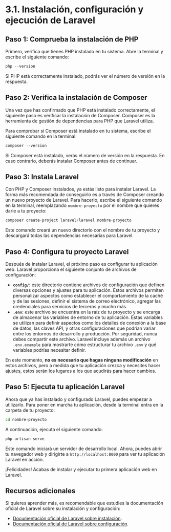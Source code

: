 # 3.1. Instalación, configuración y ejecución de Laravel

## Paso 1: Comprueba la instalación de PHP

Primero, verifica que tienes PHP instalado en tu sistema. Abre la terminal y escribe el siguiente comando:

```php
php --version
```

Si PHP está correctamente instalado, podrás ver el número de versión en la respuesta.

## Paso 2: Verifica la instalación de Composer

Una vez que has confirmado que PHP está instalado correctamente, el siguiente paso es verificar la instalación de Composer. Composer es la herramienta de gestión de dependencias para PHP que Laravel utiliza.

Para comprobar si Composer está instalado en tu sistema, escribe el siguiente comando en la terminal:

```php
composer --version
```

Si Composer está instalado, verás el número de versión en la respuesta. En caso contrario, deberás instalar Composer antes de continuar.

## Paso 3: Instala Laravel

Con PHP y Composer instalados, ya estás listo para instalar Laravel. La forma más recomendada de conseguirlo es a través de Composer creando un nuevo proyecto de Laravel. Para hacerlo, escribe el siguiente comando en la terminal, reemplazando `nombre-proyecto` por el nombre que quieres darle a tu proyecto:

```php
composer create-project laravel/laravel nombre-proyecto
```

Este comando creará un nuevo directorio con el nombre de tu proyecto y descargará todas las dependencias necesarias para Laravel.

## Paso 4: Configura tu proyecto Laravel

Después de instalar Laravel, el próximo paso es configurar tu aplicación web. Laravel proporciona el siguiente conjunto de archivos de configuración:

- **`config/`**: este directorio contiene archivos de configuración que definen diversas opciones y ajustes para tu aplicación. Estos archivos permiten personalizar aspectos como establecer el comportamiento de la caché y de las sesiones, definir el sistema de correo electrónico, agregar las credenciales para servicios de terceros y mucho más.
- **`.env`**: este archivo se encuentra en la raíz de tu proyecto y se encarga de almacenar las variables de entorno de tu aplicación. Estas variables se utilizan para definir aspectos como los detalles de conexión a la base de datos, las claves API, y otras configuraciones que podrían variar entre los entornos de desarrollo y producción. Por seguridad, nunca debes compartir este archivo. Laravel incluye además un archivo `.env.example` para mostrarte cómo estructurar tu archivo `.env` y qué variables podrías necesitar definir.

En este momento, **no es necesario que hagas ninguna modificación** en estos archivos, pero a medida que tu aplicación crezca y necesites hacer ajustes, estos serán los lugares a los que acudirás para hacer cambios.

## Paso 5: Ejecuta tu aplicación Laravel

Ahora que ya has instalado y configurado Laravel, puedes empezar a utilizarlo. Para poner en marcha tu aplicación, desde la terminal entra en la carpeta de tu proyecto:

```sh
cd nombre-proyecto
```

A continuación, ejecuta el siguiente comando:

```php
php artisan serve
```

Este comando iniciará un servidor de desarrollo local. Ahora, puedes abrir tu navegador web y dirigirte a `http://localhost:8000` para ver tu aplicación Laravel en acción.

¡Felicidades! Acabas de instalar y ejecutar tu primera aplicación web en Laravel.

## Recursos adicionales

Si quieres aprender más, es recomendable que estudies la documentación oficial de Laravel sobre su instalación y configuración:

- [Documentación oficial de Laravel sobre instalación](https://laravel.com/docs/installation).
- [Documentación oficial de Laravel sobre configuración](https://laravel.com/docs/configuration).
